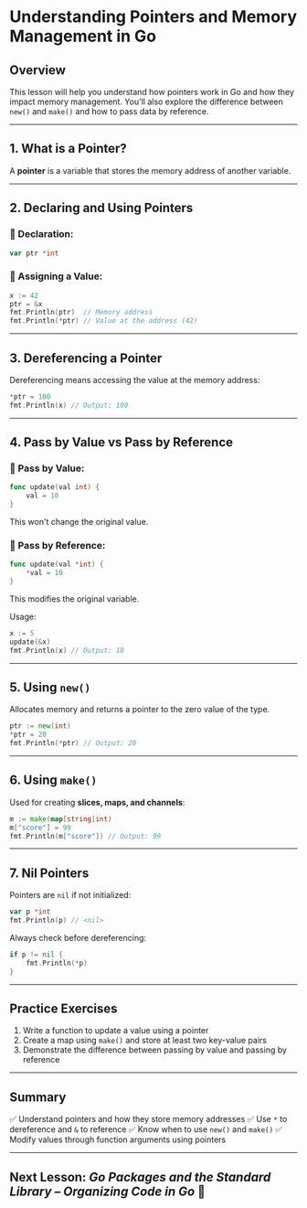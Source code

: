 # **Understanding Pointers and Memory Management in Go**

## **Overview**

This lesson will help you understand how pointers work in Go and how they impact memory management. You'll also explore the difference between `new()` and `make()` and how to pass data by reference.

---

## **1. What is a Pointer?**

A **pointer** is a variable that stores the memory address of another variable.

---

## **2. Declaring and Using Pointers**

### 🔹 Declaration:

```go
var ptr *int
```

### 🔹 Assigning a Value:

```go
x := 42
ptr = &x
fmt.Println(ptr)  // Memory address
fmt.Println(*ptr) // Value at the address (42)
```

---

## **3. Dereferencing a Pointer**

Dereferencing means accessing the value at the memory address:

```go
*ptr = 100
fmt.Println(x) // Output: 100
```

---

## **4. Pass by Value vs Pass by Reference**

### 🔹 Pass by Value:

```go
func update(val int) {
    val = 10
}
```

This won't change the original value.

### 🔹 Pass by Reference:

```go
func update(val *int) {
    *val = 10
}
```

This modifies the original variable.

Usage:

```go
x := 5
update(&x)
fmt.Println(x) // Output: 10
```

---

## **5. Using `new()`**

Allocates memory and returns a pointer to the zero value of the type.

```go
ptr := new(int)
*ptr = 20
fmt.Println(*ptr) // Output: 20
```

---

## **6. Using `make()`**

Used for creating **slices, maps, and channels**:

```go
m := make(map[string]int)
m["score"] = 99
fmt.Println(m["score"]) // Output: 99
```

---

## **7. Nil Pointers**

Pointers are `nil` if not initialized:

```go
var p *int
fmt.Println(p) // <nil>
```

Always check before dereferencing:

```go
if p != nil {
    fmt.Println(*p)
}
```

---

## **Practice Exercises**

1. Write a function to update a value using a pointer
2. Create a map using `make()` and store at least two key-value pairs
3. Demonstrate the difference between passing by value and passing by reference

---

## **Summary**

✅ Understand pointers and how they store memory addresses
✅ Use `*` to dereference and `&` to reference
✅ Know when to use `new()` and `make()`
✅ Modify values through function arguments using pointers

---

## **Next Lesson:** *Go Packages and the Standard Library – Organizing Code in Go* 🚀
